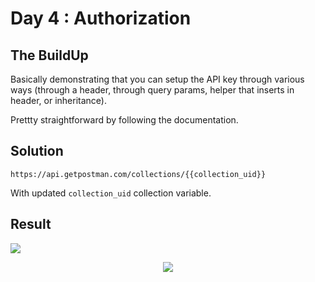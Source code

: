 # Day 4 : Authorization

## The BuildUp
Basically demonstrating that you can setup the API key through various ways (through a header, through query params, helper that inserts in header, or inheritance).

Prettty straightforward by following the documentation.


## Solution 

```HTTPS
https://api.getpostman.com/collections/{{collection_uid}}
```
With updated `collection_uid` collection variable.
## Result

<img src="https://i.imgur.com/QZdf5Wi.png">
<p align="center">
<img src="https://media1.giphy.com/media/ekYo3bEwFpa5qJ7CcF/giphy.gif?cid=ecf05e47pnhqz2j2kbkem4z2g0fnhfdqnhsq4q8rfzsm6g8r&rid=giphy.gif&ct=g" />
</p>
